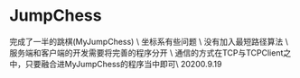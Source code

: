 # JumpChess
完成了一半的跳棋(MyJumpChess) \\
坐标系有些问题 \\
没有加入最短路径算法 \\
服务端和客户端的开发需要将完善的程序分开 \\
通信的方式在TCP与TCPClient之中，只要融合进MyJumpChess的程序当中即可\\
20200.9.19
